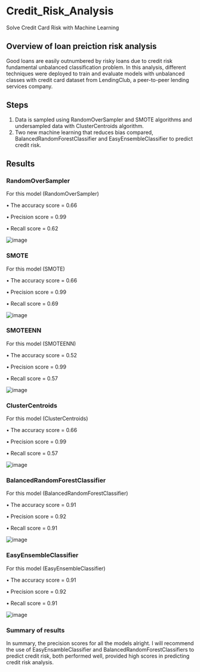 # Credit_Risk_Analysis
Solve Credit Card Risk with Machine Learning

## Overview of loan preiction risk analysis
Good loans are easily outnumbered by risky loans due to credit risk fundamental unbalanced classification problem. In this analysis, different techniques were deployed to train and evaluate models with unbalanced classes with credit card dataset from LendingClub, a peer-to-peer lending services company.

## Steps
1. Data is sampled using RandomOverSampler and SMOTE algorithms and undersampled data with ClusterCentroids algorithm.
2. Two new machine learning that reduces bias compared, BalancedRandomForestClassifier and EasyEnsembleClassifier to predict credit risk.

## Results

### RandomOverSampler
For this model (RandomOverSampler)

•	The accuracy score = 0.66

•	Precision score = 0.99

•	Recall score = 0.62

![image](https://user-images.githubusercontent.com/105121697/188295493-50395539-7569-47e4-874d-32e1f01d6d53.png)


### SMOTE
For this model (SMOTE)

•	The accuracy score = 0.66

•	Precision score = 0.99

•	Recall score = 0.69

![image](https://user-images.githubusercontent.com/105121697/188294970-126b65cf-d3ac-4daf-87bb-2833641b62d0.png)


### SMOTEENN
For this model (SMOTEENN) 

•	The accuracy score = 0.52

•	Precision score = 0.99

•	Recall score = 0.57

![image](https://user-images.githubusercontent.com/105121697/188295373-f397674d-1a2e-4371-9df3-7bd7ef22d825.png)


### ClusterCentroids
For this model (ClusterCentroids) 

•	The accuracy score = 0.66

•	Precision score = 0.99

•	Recall score = 0.57

![image](https://user-images.githubusercontent.com/105121697/188295292-bdc489d3-0ac9-4878-bf38-c6685d75bcce.png)


### BalancedRandomForestClassifier
For this model (BalancedRandomForestClassifier) 

•	The accuracy score = 0.91

•	Precision score = 0.92

•	Recall score = 0.91

![image](https://user-images.githubusercontent.com/105121697/188295086-28898070-1b65-46c9-aba5-bf5f1734165c.png)


### EasyEnsembleClassifier
For this model (EasyEnsembleClassifier)

•	The accuracy score = 0.91

•	Precision score = 0.92

•	Recall score =  0.91

![image](https://user-images.githubusercontent.com/105121697/188295130-6980bc93-0e41-4835-a552-bf2178d58bdd.png)


### Summary of results

In summary, the precision scores for all the models alright. I will recommend the use of EasyEnsambleClassifier and BalancedRandomForestClassifiers to predict credit risk, both performed well, provided high scores in predicting credit risk analysis.


